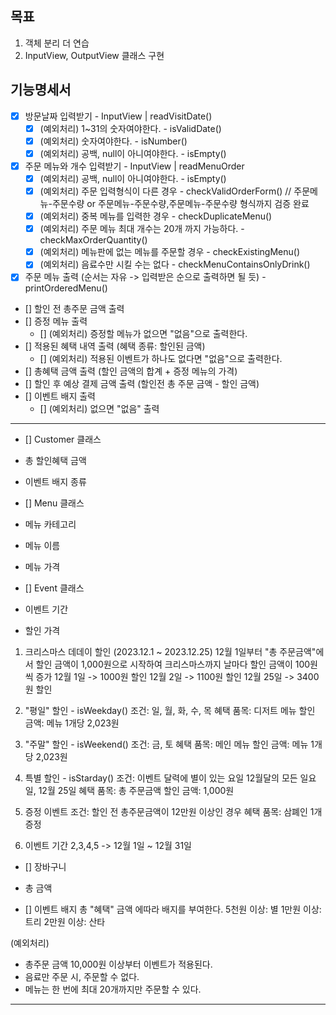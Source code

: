 ## 목표
1. 객체 분리 더 연습
2. InputView, OutputView 클래스 구현


## 기능명세서

- [x] 방문날짜 입력받기 - InputView | readVisitDate()
  - [x] (예외처리) 1~31의 숫자여야한다. - isValidDate()
  - [x] (예외처리) 숫자여야한다. - isNumber()
  - [x] (예외처리) 공백, null이 아니여야한다. - isEmpty()
- [x] 주문 메뉴와 개수 입력받기 - InputView | readMenuOrder
  - [x] (예외처리) 공백, null이 아니여야한다. - isEmpty()
  - [x] (예외처리) 주문 입력형식이 다른 경우 - checkValidOrderForm()
  // 주문메뉴-주문수량 or 주문메뉴-주문수량,주문메뉴-주문수량 형식까지 검증 완료
  - [x] (예외처리) 중복 메뉴를 입력한 경우 - checkDuplicateMenu()
  - [x] (예외처리) 주문 메뉴 최대 개수는 20개 까지 가능하다. - checkMaxOrderQuantity()
  - [x] (예외처리) 메뉴판에 없는 메뉴를 주문할 경우 - checkExistingMenu()
  - [x] (예외처리) 음료수만 시킬 수는 없다 - checkMenuContainsOnlyDrink()
- [x] 주문 메뉴 출력 (순서는 자유 -> 입력받은 순으로 출력하면 될 듯) - printOrderedMenu()
- [] 할인 전 총주문 금액 출력
- [] 증정 메뉴 출력
  - [] (예외처리) 증정할 메뉴가 없으면 "없음"으로 출력한다.
- [] 적용된 혜택 내역 출력 (혜택 종류: 할인된 금액)
  - [] (예외처리) 적용된 이벤트가 하나도 없다면 "없음"으로 출력한다.
- [] 총혜택 금액 출력 (할인 금액의 합계 + 증정 메뉴의 가격)
- [] 할인 후 예상 결제 금액 출력 (할인전 총 주문 금액 - 할인 금액)
- [] 이벤트 배지 출력
  - [] (예외처리) 없으면 "없음" 출력

------------


- [] Customer 클래스
- 총 할인혜택 금액
- 이벤트 배지 종류

- [] Menu 클래스
- 메뉴 카테고리
- 메뉴 이름
- 메뉴 가격

- [] Event 클래스
- 이벤트 기간
- 할인 가격

1. 크리스마스 데데이 할인 (2023.12.1 ~ 2023.12.25)
12월 1일부터
"총 주문금액"에서 할인 금액이 1,000원으로 시작하여 크리스마스까지 날마다 할인 금액이 100원씩 증가
12월 1일 -> 1000원 할인
12월 2일 -> 1100원 할인
12월 25일 -> 3400원 할인

2. "평일" 할인 - isWeekday()
조건: 일, 월, 화, 수, 목
혜택 품목: 디저트 메뉴
할인 금액: 메뉴 1개당 2,023원

3. "주말" 할인 - isWeekend()
조건: 금, 토
혜택 품목: 메인 메뉴
할인 금액: 메뉴 1개당 2,023원

4. 특별 할인 - isStarday()
조건: 이벤트 달력에 별이 있는 요일
12월달의 모든 일요일, 12월 25일
혜택 품목: 총 주문금액
할인 금액: 1,000원

5. 증정 이벤트
조건: 할인 전 총주문금액이 12만원 이상인 경우
혜택 품목: 삼폐인 1개 증정

6. 이벤트 기간
2,3,4,5 -> 12월 1일 ~ 12월 31일


- [] 장바구니
- 총 금액

- [] 이벤트 배지
총 "혜택" 금액 에따라 배지를 부여한다.
5천원 이상: 별
1만원 이상: 트리
2만원 이상: 산타

(예외처리)
- 총주문 금액 10,000원 이상부터 이벤트가 적용된다.
- 음료만 주문 시, 주문할 수 없다.
- 메뉴는 한 번에 최대 20개까지만 주문할 수 있다.

--------------------------










